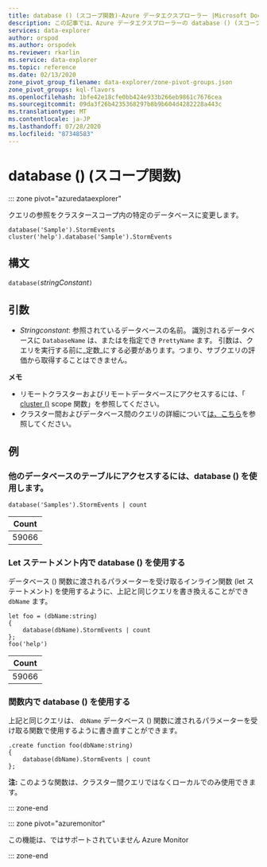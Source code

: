 ```yaml
---
title: database () (スコープ関数)-Azure データエクスプローラー |Microsoft Docs
description: この記事では、Azure データエクスプローラーの database () (スコープ関数) について説明します。
services: data-explorer
author: orspod
ms.author: orspodek
ms.reviewer: rkarlin
ms.service: data-explorer
ms.topic: reference
ms.date: 02/13/2020
zone_pivot_group_filename: data-explorer/zone-pivot-groups.json
zone_pivot_groups: kql-flavors
ms.openlocfilehash: 1bfe42e18cfe0bb424e933b266eb9861c7676cea
ms.sourcegitcommit: 09da3f26b4235368297b8b9b604d4282228a443c
ms.translationtype: MT
ms.contentlocale: ja-JP
ms.lasthandoff: 07/28/2020
ms.locfileid: "87348583"
---
```

# <a name="database-scope-function"></a>database () (スコープ関数)

::: zone pivot="azuredataexplorer"

クエリの参照をクラスタースコープ内の特定のデータベースに変更します。 

```kusto
database('Sample').StormEvents
cluster('help').database('Sample').StormEvents
```

## <a name="syntax"></a>構文

`database(`*stringConstant*`)`

## <a name="arguments"></a>引数

* *Stringconstant*: 参照されているデータベースの名前。 識別されるデータベースに `DatabaseName` は、またはを指定でき `PrettyName` ます。 引数は、クエリを実行する前に_定数_にする必要があります。つまり、サブクエリの評価から取得することはできません。

**メモ**

* リモートクラスターおよびリモートデータベースにアクセスするには、「 [cluster ()](clusterfunction.md) scope 関数」を参照してください。
* クラスター間およびデータベース間のクエリの詳細について[は、こちら](cross-cluster-or-database-queries.md)を参照してください。

## <a name="examples"></a>例

### <a name="use-database-to-access-table-of-other-database"></a>他のデータベースのテーブルにアクセスするには、database () を使用します。 

```kusto
database('Samples').StormEvents | count
```

|Count|
|---|
|59066|

### <a name="use-database-inside-let-statements"></a>Let ステートメント内で database () を使用する 

データベース () 関数に渡されるパラメーターを受け取るインライン関数 (let ステートメント) を使用するように、上記と同じクエリを書き換えることができ `dbName` ます。

```kusto
let foo = (dbName:string)
{
    database(dbName).StormEvents | count
};
foo('help')
```

|Count|
|---|
|59066|

### <a name="use-database-inside-functions"></a>関数内で database () を使用する 

上記と同じクエリは、 `dbName` データベース () 関数に渡されるパラメーターを受け取る関数で使用するように書き直すことができます。

```kusto
.create function foo(dbName:string)
{
    database(dbName).StormEvents | count
};
```

**注:** このような関数は、クラスター間クエリではなくローカルでのみ使用できます。

::: zone-end

::: zone pivot="azuremonitor"

この機能は、ではサポートされていません Azure Monitor

::: zone-end
